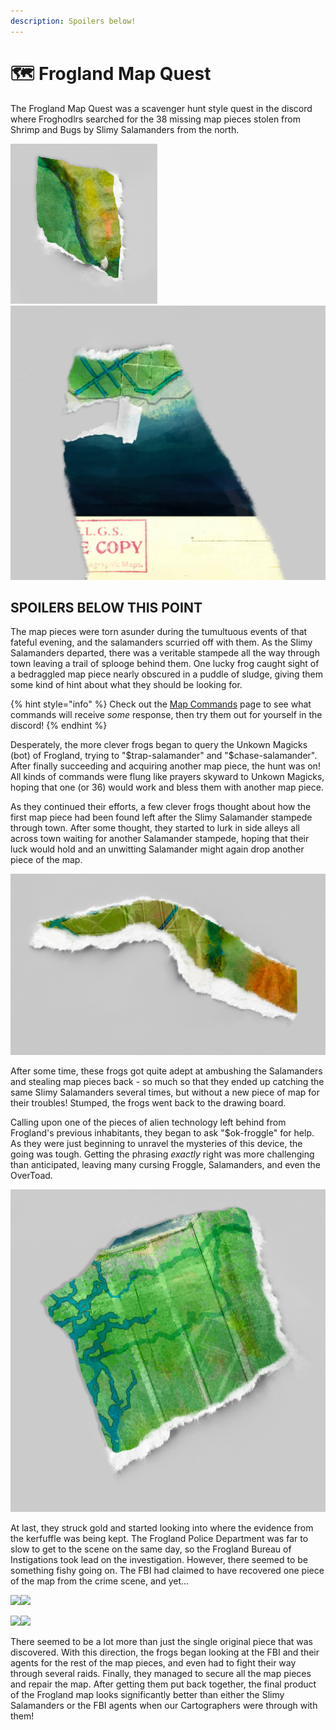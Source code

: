 ```yaml
---
description: Spoilers below!
---
```


# 🗺 Frogland Map Quest

The Frogland Map Quest was a scavenger hunt style quest in the discord where Froghodlrs searched for the 38 missing map pieces stolen from Shrimp and Bugs by Slimy Salamanders from the north.

![Two of the missing map pieces...](<../../.gitbook/assets/map piece 30 - $SEDUCE-FBI-AGENT.png>) ![...torn apart and needing repaired. ](<../../.gitbook/assets/map piece 4 - POSTED $BRIBE-SALAMANDER (1).png>)

## SPOILERS BELOW THIS POINT

The map pieces were torn asunder during the tumultuous events of that fateful evening, and the salamanders scurried off with them. As the Slimy Salamanders departed, there was a veritable stampede all the way through town leaving a trail of splooge behind them. One lucky frog caught sight of a bedraggled map piece nearly obscured in a puddle of sludge, giving them some kind of hint about what they should be looking for.&#x20;

{% hint style="info" %}
Check out the [Map Commands](../../community/discord/bot-commands/map-quest-commands/) page to see what commands will receive _some_ response, then try them out for yourself in the discord!
{% endhint %}

Desperately, the more clever frogs began to query the Unkown Magicks (bot) of Frogland, trying to "$trap-salamander" and "$chase-salamander". After finally succeeding and acquiring another map piece, the hunt was on! All kinds of commands were flung like prayers skyward to Unkown Magicks, hoping that one (or 36) would work and bless them with another map piece.&#x20;

As they continued their efforts, a few clever frogs thought about how the first map piece had been found left after the Slimy Salamander stampede through town. After some thought, they started to lurk in side alleys all across town waiting for another Salamander stampede, hoping that their luck would hold and an unwitting Salamander might again drop another piece of the map.&#x20;

![Yet another map piece. ](<../../.gitbook/assets/map piece 18 - POSTED $SEDUCE SALAMANDER (2).png>)

After some time, these frogs got quite adept at ambushing the Salamanders and stealing map pieces back - so much so that they ended up catching the same Slimy Salamanders several times, but without a new piece of map for their troubles! Stumped, the frogs went back to the drawing board.&#x20;

Calling upon one of the pieces of alien technology left behind from Frogland's previous inhabitants, they began to ask "$ok-froggle" for help. As they were just beginning to unravel the mysteries of this device, the going was tough. Getting the phrasing _exactly_ right was more challenging than anticipated, leaving many cursing Froggle, Salamanders, and even the OverToad.&#x20;

![Another piece of the Frogland map. ](<../../.gitbook/assets/map piece 2 - POSTED IN SALLY SPAM STASH HOUSE (1).png>)

At last, they struck gold and started looking into where the evidence from the kerfuffle was being kept. The Frogland Police Department was far to slow to get to the scene on the same day, so the Frogland Bureau of Instigations took lead on the investigation. However, there seemed to be something fishy going on. The FBI had claimed to have recovered one piece of the map from the crime scene, and yet...

![](<../../.gitbook/assets/map piece 23 - POSTED $STEAL-FBI-EVIDENCE (2).png>)![](<../../.gitbook/assets/map piece 31 - POSTED $BRIBE-FBI-AGENT (1).png>)

![](<../../.gitbook/assets/extortion - $POSTED $HACK-FBI-SECURITY (1).png>)![](<../../.gitbook/assets/map piece film - POSTED $INTERCEPT-FBI-EVIDENCE (2).png>)

There seemed to be a lot more than just the single original piece that was discovered. With this direction, the frogs began looking at the FBI and their agents for the rest of the map pieces, and even had to fight their way through several raids. Finally, they managed to secure all the map pieces and repair the map. After getting them put back together, the final product of the Frogland map looks significantly better than either the Slimy Salamanders or the FBI agents when our Cartographers were through with them!
